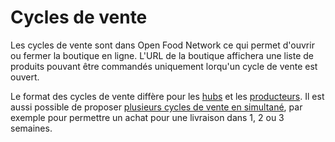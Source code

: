 # Cycles de vente

Les cycles de vente sont dans Open Food Network ce qui permet d'ouvrir ou fermer la boutique en ligne. L'URL de la boutique affichera une liste de produits pouvant être commandés uniquement lorqu'un cycle de vente est ouvert. 

Le format des cycles de vente diffère pour les [hubs](cycle-de-vente-pour-les-hub.md) et les [producteurs](cycle-de-vente-pour-les-fournisseurs.md). Il est aussi possible de proposer [plusieurs cycles de vente en simultané](opening-more-than-one-order-cycle.md), par exemple pour permettre un achat pour une livraison dans 1, 2 ou 3 semaines.

